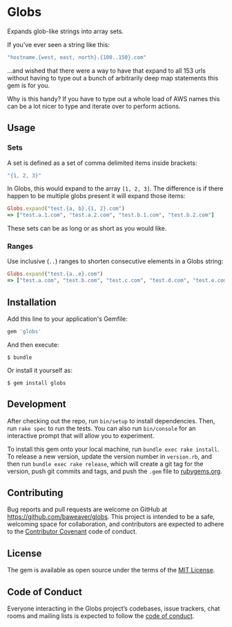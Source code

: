 # Globs

Expands glob-like strings into array sets.

If you've ever seen a string like this:

```ruby
"hostname.{west, east, north}.{100..150}.com"
```

...and wished that there were a way to have that expand to all 153 urls without
having to type out a bunch of arbitrarily deep map statements this gem is for you.

Why is this handy? If you have to type out a whole load of AWS names this can
be a lot nicer to type and iterate over to perform actions.

## Usage

### Sets

A set is defined as a set of comma delimited items inside brackets:

```ruby
"{1, 2, 3}"
```

In Globs, this would expand to the array `[1, 2, 3]`. The difference is if there
happen to be multiple globs present it will expand those items:

```ruby
Globs.expand("test.{a, b}.{1, 2}.com")
=> ["test.a.1.com", "test.a.2.com", "test.b.1.com", "test.b.2.com"]
```

These sets can be as long or as short as you would like.

### Ranges

Use inclusive (`..`) ranges to shorten consecutive elements in a Globs string:

```ruby
Globs.expand("test.{a..e}.com")
=> ["test.a.com", "test.b.com", "test.c.com", "test.d.com", "test.e.com"]
```

## Installation

Add this line to your application's Gemfile:

```ruby
gem 'globs'
```

And then execute:

    $ bundle

Or install it yourself as:

    $ gem install globs

## Development

After checking out the repo, run `bin/setup` to install dependencies. Then, run `rake spec` to run the tests. You can also run `bin/console` for an interactive prompt that will allow you to experiment.

To install this gem onto your local machine, run `bundle exec rake install`. To release a new version, update the version number in `version.rb`, and then run `bundle exec rake release`, which will create a git tag for the version, push git commits and tags, and push the `.gem` file to [rubygems.org](https://rubygems.org).

## Contributing

Bug reports and pull requests are welcome on GitHub at https://github.com/baweaver/globs. This project is intended to be a safe, welcoming space for collaboration, and contributors are expected to adhere to the [Contributor Covenant](http://contributor-covenant.org) code of conduct.

## License

The gem is available as open source under the terms of the [MIT License](https://opensource.org/licenses/MIT).

## Code of Conduct

Everyone interacting in the Globs project’s codebases, issue trackers, chat rooms and mailing lists is expected to follow the [code of conduct](https://github.com/baweaver/globs/blob/master/CODE_OF_CONDUCT.md).
